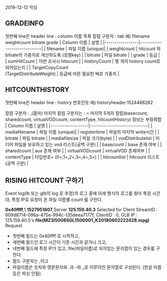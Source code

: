 2019-12-12 작성

## GRADEINFO
첫번째 line은 header line : column 이름 목록
칼럼 구분자 : tab
예) filename  weightcount bitrate grade
| Column 이름     | 설명                        |
|-----------------|-----------------------------|
| filename        | 파일 이름 (unique)|
|	weightcount     | hitcount 와 bitrate의 가중치로 계산하도록 (정렬key) |
| bitrate         | 파일 bitrate |
| grade           | 등급 |
| sumHitCount     | 이번 조사시 hitocunt |
| historyCount    | 몇 개의 history count로 되어있는지 |
| TargetCopyCount<br>(TargetDistributeWeight) | 등급에 따른 필요한 배포 가중치 |

## HITCOUNTHISTORY
첫번째 line은 header line : history 번호인듯
예) historyheader:1524468282

칼럼 구분자 : ,(콤마)
마지막 칼럼 구분자는 : =
마지막 5개의 칼럼(basecount, sharedcount, virtualVODcount, contentType, hitcountHistory) 정보는 부정확함
| Column 이름       | 설명                        |
|-------------------|-----------------------------|
| mediafilename     | 파일 이름 (unique)|
|	registertime      | 파일의 마지막 write시간 |
| bitrate           | 파일 bitrate |
| mediafilesize     | 파일 크기(byte) |
| vodDistributelist | 미디어 파일을 보유하고 있는 vod 리스트(공백 구분) |
| basecount         | base 존재 여부   |
| sharedcount       | aux 존재 여부   |
| virtualVODcount   | virtualVOD 존재여부  |
| contentType       | 타입번호= (0=,1=,2=,3=,4=,5=) |
| hitcountlist   | hitcount 리스트(공백 구분) |

## RISING HITCOUNT 구하기
Event log(lb 또는 glb의 log 로 추정)의 로그 중에
아래 형식의 로그를 찾아
특정 시간대, 특정 IP로 요청이 온 파일 이름별 count 를 구한다.

**0x40ffff**,1,**1527951607**,Server **125.159.40.3** Selected for Client StreamID : 609d8714-096a-475e-994c-135deea7177f, ClientID : 0, GLB IP : 125.159.40.5's **file(MZ3I5008SGL1500001_K20180602222428.mpg)** Request

- 첫번째 필드는 0x40ffff 로 시작하고,
- 세번째 필드인 로그 시간이 기준 시간과 같거나 크고,
- 네번째 필드에 특정 IP가 있고, file(파일이름)로 되어있는 문자열이 있는 경우를 구한다.
- 필드 구분자는 ,이고
- 파일이름은 숫자와 영문문자와 .과 -와 _로 이루어진 문자열로 구성된다. (한글 이름 등은 파싱 안됨)

